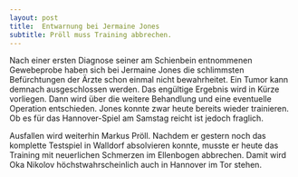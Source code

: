 ```yaml
---
layout: post
title:  Entwarnung bei Jermaine Jones
subtitle: Pröll muss Training abbrechen.
---
```


Nach einer ersten Diagnose seiner am Schienbein entnommenen Gewebeprobe haben sich bei Jermaine Jones die schlimmsten Befürchtungen der Ärzte schon einmal nicht bewahrheitet. Ein Tumor kann demnach ausgeschlossen werden. Das engültige Ergebnis wird in Kürze vorliegen. Dann wird über die weitere Behandlung und eine eventuelle Operation entschieden. Jones konnte zwar heute bereits wieder trainieren. Ob es für das Hannover-Spiel am Samstag reicht ist jedoch fraglich.

Ausfallen wird weiterhin Markus Pröll. Nachdem er gestern noch das komplette Testspiel in Walldorf absolvieren konnte, musste er heute das Training mit neuerlichen Schmerzen im Ellenbogen abbrechen. Damit wird Oka Nikolov höchstwahrscheinlich auch in Hannover im Tor stehen.
